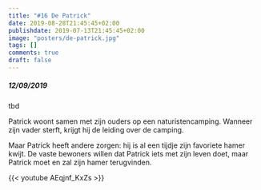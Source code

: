```yaml
---
title: "#16 De Patrick"
date: 2019-08-28T21:45:45+02:00
publishdate: 2019-07-13T21:45:45+02:00
image: "posters/de-patrick.jpg"
tags: []
comments: true
draft: false
---
```


##### 12/09/2019

tbd

Patrick woont samen met zijn ouders op een naturistencamping. Wanneer zijn vader
sterft, krijgt hij de leiding over de camping.
<!--more-->
Maar Patrick heeft andere
zorgen: hij is al een tijdje zijn favoriete hamer kwijt. De vaste bewoners
willen dat Patrick iets met zijn leven doet, maar Patrick moet en zal
zijn hamer terugvinden.

{{< youtube AEqjnf_KxZs >}}
